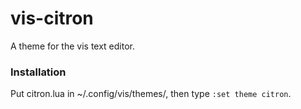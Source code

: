 # vis-citron

A theme for the vis text editor.

### Installation

Put citron.lua in ~/.config/vis/themes/, then type `:set theme citron`.


